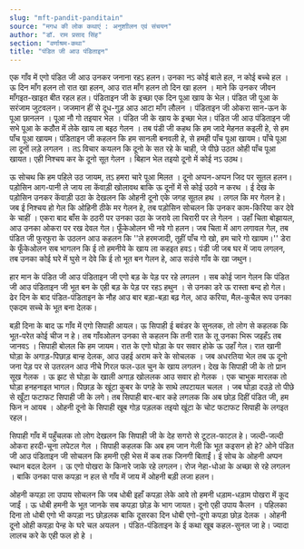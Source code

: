 ```yaml
---
slug: "mft-pandit-panditain"
source: "मगध की लोक कथाएं : अनुशाीलन एवं संचयन"
author: "डॉ. राम प्रसाद सिंह"
section: "वर्णाश्रम-कथा"
title: "पंडित जी आउ पंडिताइन"
---
```

एक गाँव में एगो पंडित जी आउ उनकर जनाना रहऽ हलन। उनका नऽ कोई बाले हल, न कोई बच्चे हल । ऊ दिन माँग हलन तो रात खा हलन, आउ रात माँग हलन तो दिन खा हलन । माने कि उनकर जीवन माँगइत-खाइत बीत रहल हल। पंडिताइन जी के इच्छा एक दिन पूआ खाय के भेल। पंडित जी पूआ के सरंजाम जुटवलन। जजमान हीं से दूध-गुड़ आउ आटा माँग लौलन । पंडिताइन जी ओकरा सान-ऊन के पूआ छानलन । पूआ नौ गो तइयार भेल । पंडित जी के खाय के इच्छा भेल। पंडित जी आउ पंडिताइन जी सभे पूआ के कठौत में लेके खाय ला बइठ गेलन । तब पंडी जी कहथ कि हम जादे मेहनत कइली हे, से हम पाँच पूआ खायम। पंडिताइन जी कहलन कि हम सानली बनवली हे, से हमही पाँच पूआ खायम। पाँचे पूआ ला दूनों लड़े लगलन । तऽ विचार कयलन कि दूनो के सत रहे के चाही, जे पीछे उठत ओही पाँच पूआ खायत। एही निश्चय कर के दूनो सूत गेलन । बिहान भेल तइयो दूनो में कोई नऽ उठथ।
 
ऊ सोचथ कि हम पहिले उठ जायम, तऽ हमरा चारे पूआ मिलत । दूनो अप्पन-अप्पन जिद पर सूतल हलन। पड़ोसिन आग-पानी ले जाय ला केंवाड़ी खोलावथ बाकि ऊ दूनों में से कोई उठवे न करथ । ई देख के पड़ोसिन उनकर केंवाड़ी उठा के देखलन कि ओहनी दूनो एके जगह सूतल हथ । लगल कि मर गेलन हे। जब ई निश्चय हो गेल कि ओहिनी ठीके मर गेलन हे, तब पड़ोसिन सोचलन कि उनकर काम-किरिया कर देवे के चाहीं । एकरा बाद बाँस के ठठरी पर उनका उठा के जरावे ला चिरारी पर ले गेलन । उहाँ चिता बोझायल, आउ उनका ओकरा पर रख देवल गेल। फूँकेओलन भी नवे गो हलन। जब चिता में आग लगावल गेल, तब पंडित जी फुरफुरा के उठलन आउ कहलन कि ''ले हरमजादी, तूहीं पाँच गो खो, हम चारे गो खायम।'' डेरा के फूँकेओलन सब भागलन कि ई तो हमनीये के खाय ला कहइत हवऽ। पंडी जी जब घर में जाय लगलन, तब उनका कोई घरे में घुसे न देवे कि ई तो भूत बन गेलन हे, आउ सउंसे गाँव के खा जथुन। 

हार मान के पंडित जी आउ पंडिताइन जी एगो बड़ के पेड़ पर रहे लगलन । सब कोई जान गेलन कि पंडित जी आउ पंडिताइन जी भूत बन के एही बड़ के पेड़ पर रहऽ हथुन । से उनका डरे ऊ रास्ता बन्द हो गेल। ढेर दिन के बाद पंडित-पंडिताइन के नौह आउ बार बड़ा-बड़ा बढ़ गेल, आउ करिया, मैल-कुचैल रूप उनका एकदम सच्चे के भूत बना देलक। 

बड़ी दिना के बाद ऊ गाँव में एगो सिपाही आयल। ऊ सिपाही ई बवंडर के सुनलक, तो लोग से कहलक कि भूत-परेत कोई चीज न हे। तब गाँवओलन उनका से कहलन कि तनी रात के तू उनका भिरू जइहँऽ तब जानवऽ । सिपाही बोलल कि हम जायम। रात के एगो घोड़ा के पर सवार होके ऊ उहाँ गेल। रात खानी घोड़ा के अगाड़-पिछाड़ बान्ह देलक, आउ उहई अराम करे के सोचलक । जब अधरतिया भेल तब ऊ दूनो जना पेड़ पर से उतरलन आउ नीचे गिरल फल-उल चुन के खाय लगलन। देख के सिपाही जी के तो प्रान सूख गेलक । ऊ झट से घोड़ा के खाली अगाड़ खोललक आउ सवार हो गेलक । एक चाभुक मारलक तो घोड़ा हनहनाइत भागल। पिछाड़ के खूंटा कुबर के पगहे के साथे लपटायल चलल । जब घोड़ा दउड़े तो पीछे से खूँटा फटाफट सिपाही जी के लगे। तब सिपाही बार-बार कहे लगलक कि अब छोड़ दिहीं पंडित जी, हम फिन न आयब । ओहनी दूनो के सिपाही खूब गोड़ पड़लक तइयो खूंटा के चोट फटाफट सिपाही के लगइत रहल। 

सिपाही गाँव में पहुँचलक तो लोग देखलन कि सिपाही जी के देह सगरो से टूटल-फाटल हे। जल्दी-जल्दी ओकरा हरदी-चूना लपेटल गेल । सिपाही कहलक कि अब हम जान गेली कि भूत कइसन हो हे?  ओने पंडित जी आउ पंडिताइन जी सोचलन कि हमनी एही भेस में कब तक जिनगी बिताईं। ई सोच के ओहनी अप्पन स्थान बदल देलन । ऊ एगो पोखरा के किनारे जाके रहे लगलन। रोज नेहा-धोआ के अच्छा से रहे लगलन । बाकि उनका पास कपड़ा न हल से गाँव में जाय में ओहनी बड़ी लजा हलन। 

ओहनी कपड़ा ला उपाय सोचलन कि जब धोबी इहाँ कपड़ा लेके आवे तो हमनी धड़ाम-धड़ाम पोखरा में कूद जाईं । ऊ धोबी हमनी के भूत जानके सब कपड़ा छोड़ के भाग जायत। दूनो एही उपाय कैलन । पहिलका दिना तो धोबी एगो भी कपड़ा नऽ छोड़लक बाकि दूसरका दिन धोबी एगो-दूगो कपड़ा छोड़ देलक । ओहनी दूनो ओही कपड़ा पेन्ह के घरे चल अयलन । पंडित-पंडिताइन के ई कथा खूब कहल-सुनल जा हे। ज्यादा लालच करे के एही फल हो हे । 